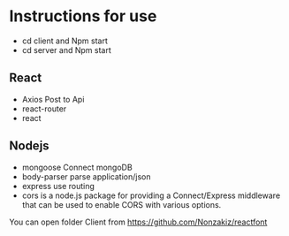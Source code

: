 # Instructions for use
- cd client and Npm start
- cd server and Npm start

## React
- Axios Post to Api
- react-router
- react

## Nodejs
- mongoose Connect mongoDB
- body-parser parse application/json
- express use routing
- cors is a node.js package for providing a Connect/Express middleware that can be used to enable CORS with various options.

You can open folder Client from https://github.com/Nonzakiz/reactfont
